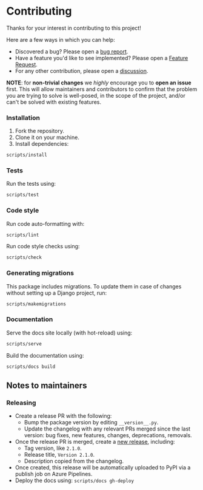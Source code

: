 # Contributing

Thanks for your interest in contributing to this project!

Here are a few ways in which you can help:

- Discovered a bug? Please open a [bug report](https://github.com/florimondmanca/djangorestframework-api-key/issues/new?template=bug_report.md).
- Have a feature you'd like to see implemented? Please open a [Feature Request](https://github.com/florimondmanca/djangorestframework-api-key/issues/new?template=feature_request.md).
- For any other contribution, please open a [discussion](https://github.com/florimondmanca/djangorestframework-api-key/issues/new?template=discussion.md).

**NOTE**: for **non-trivial changes** we _highly_ encourage you to **open an issue** first. This will allow maintainers and contributors to confirm that the problem you are trying to solve is well-posed, in the scope of the project, and/or can't be solved with existing features.

### Installation

1. Fork the repository.
1. Clone it on your machine.
1. Install dependencies:

```bash
scripts/install
```

### Tests

Run the tests using:

```bash
scripts/test
```

### Code style

Run code auto-formatting with:

```bash
scripts/lint
```

Run code style checks using:

```bash
scripts/check
```

### Generating migrations

This package includes migrations. To update them in case of changes without setting up a Django project, run:

```bash
scripts/makemigrations
```

### Documentation

Serve the docs site locally (with hot-reload) using:

```bash
scripts/serve
```

Build the documentation using:

```bash
scripts/docs build
```

## Notes to maintainers

### Releasing

- Create a release PR with the following:
  - Bump the package version by editing `__version__.py`.
  - Update the changelog with any relevant PRs merged since the last version: bug fixes, new features, changes, deprecations, removals.
- Once the release PR is merged, create a [new release](https://github.com/florimondmanca/djangorestframework-api-key/releases/new), including:
    - Tag version, like `2.1.0`.
    - Release title, `Version 2.1.0`.
    - Description copied from the changelog.
- Once created, this release will be automatically uploaded to PyPI via a publish job on Azure Pipelines.
- Deploy the docs using: `scripts/docs gh-deploy`
